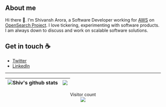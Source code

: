 ## About me

Hi there 👋. I’m Shivansh Arora, a Software Developer working for [AWS](https://aws.amazon.com) on [OpenSearch Project](https://github.com/opensearch-project). I love tickering, experimenting with software products. I am always down to discuss and work on scalable software solutions. 

## Get in touch :coffee:

- [Twitter](https://twitter.com/_shiv0408)
- [LinkedIn](https://www.linkedin.com/in/shiv0408/)

---

| <img align="center" src="https://github-readme-stats.vercel.app/api?username=shiv0408&show_icons=true&include_all_commits=true&theme=buefy&hide_border=true" alt="Shiv's github stats" /> | <img align="center" src="https://github-readme-stats.vercel.app/api/top-langs/?username=shiv0408&layout=compact&theme=buefy&hide_border=true" /> |
| ------------- | ------------- |

<p align="center"> 
  Visitor count<br>
  <img src="https://profile-counter.glitch.me/shiv0408/count.svg" />
</p>
